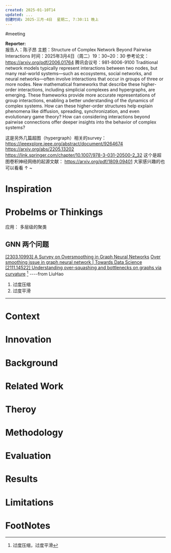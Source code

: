 ```yaml
---
created: 2025-01-10T14
updated: ...
创建时间: 2025-三月-4日  星期二, 7:30:11 晚上
---
```

#meeting 

**Reporter:**  
报告人：陈子昂
主题：Structure of Complex Network Beyond Pairwise Interactions
时间：2025年3月4日（周二）19：30~20：30
参考论文：https://arxiv.org/pdf/2006.01764
腾讯会议号：981-8006-9100
Traditional network models typically represent interactions between two nodes, but many real-world systems—such as ecosystems, social networks, and neural networks—often involve interactions that occur in groups of three or more nodes.
New mathematical frameworks that describe these higher-order interactions, including simplicial complexes and hypergraphs, are emerging. These frameworks provide more accurate representations of group interactions, enabling a better understanding of the dynamics of complex systems. How can these higher-order structures help explain phenomena like diffusion, spreading, synchronization, and even evolutionary game theory? How can considering interactions beyond pairwise connections offer deeper insights into the behavior of complex systems?


这是另外几篇超图（hypergraph）相关的survey：
https://ieeexplore.ieee.org/abstract/document/9264674
https://arxiv.org/abs/2205.13202
https://link.springer.com/chapter/10.1007/978-3-031-20500-2_32
这个是超图卷积神经网络的起源文献：
https://arxiv.org/pdf/1809.09401
大家感兴趣的也可以看看 ↑ ~
# Inspiration
# Probelms or Thinkings 
应用： 多层级的聚类

## GNN 两个问题
[\[2303.10993\] A Survey on Oversmoothing in Graph Neural Networks](https://arxiv.org/abs/2303.10993)
[Over smoothing issue in graph neural network \| Towards Data Science](https://towardsdatascience.com/over-smoothing-issue-in-graph-neural-network-bddc8fbc2472/)
[\[2111.14522\] Understanding over-squashing and bottlenecks on graphs via curvature](https://arxiv.org/abs/2111.14522) [^1]
----from LiuHao

1. 过度压缩
2. 过度平滑
---

# Context
# Innovation
# Background
# Related Work
# Theroy
# Methodology
# Evaluation
# Results
# Limitations
# FootNotes

[^1]: 过度压缩，过度平滑